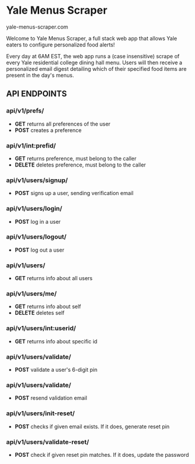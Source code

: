 # Yale Menus Scraper

yale-menus-scraper.com

Welcome to Yale Menus Scraper, a full stack web app that allows Yale eaters to configure personalized food alerts! 

Every day at 6AM EST, the web app runs a (case insensitive) scrape of every Yale residential college dining hall menu. Users will then receive a personalized email digest detailing which of their specified food items are present in the day's menus.

## **API ENDPOINTS**

### **api/v1/prefs/**
+ __GET__ returns all preferences of the user
+ __POST__ creates a preference
### **api/v1/int:prefid/**
+ __GET__ returns preference, must belong to the caller
+ __DELETE__ deletes preference, must belong to the caller
### **api/v1/users/signup/**
+ __POST__ signs up a user, sending verification email
### **api/v1/users/login/**
+ __POST__ log in a user
### **api/v1/users/logout/**
+ __POST__ log out a user
### **api/v1/users/**
+ __GET__ returns info about all users
### **api/v1/users/me/**
+ __GET__ returns info about self
+ __DELETE__ deletes self
### **api/v1/users/int:userid/**
+ __GET__ returns info about specific id
### **api/v1/users/validate/**
+ __POST__ validate a user's 6-digit pin
### **api/v1/users/validate/**
+ __POST__ resend validation email
### **api/v1/users/init-reset/**
+ __POST__ checks if given email exists. If it does, generate reset pin
### **api/v1/users/validate-reset/**
+ __POST__ check if given reset pin matches. If it does, update the password